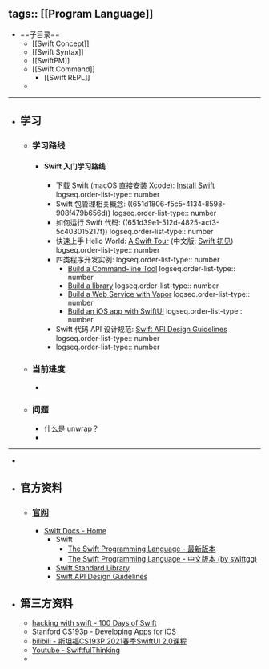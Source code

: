 tags:: [[Program Language]]
---

- ==子目录==
	- [[Swift Concept]]
	- [[Swift Syntax]]
	- [[SwiftPM]]
	- [[Swift Command]]
		- [[Swift REPL]]
	-
- ---
- ## 学习
	- ### 学习路线
		- #### Swift 入门学习路线
			- 下载 Swift (macOS 直接安装 Xcode): [Install Swift](https://www.swift.org/install/)
			  logseq.order-list-type:: number
			- Swift 包管理相关概念: ((651d1806-f5c5-4134-8598-908f479b656d))
			  logseq.order-list-type:: number
			- 如何运行 Swift 代码: ((651d39e1-512d-4825-acf3-5c403015217f))
			  logseq.order-list-type:: number
			- 快速上手 Hello World: [A Swift Tour](https://docs.swift.org/swift-book/documentation/the-swift-programming-language/guidedtour) (中文版: [Swift 初见](https://gitbook.swiftgg.team/swift/huan-ying-shi-yong-swift/03_a_swift_tour))
			  logseq.order-list-type:: number
			- 四类程序开发实例:
			  logseq.order-list-type:: number
				- [Build a Command-line Tool](https://www.swift.org/getting-started/cli-swiftpm/)
				  logseq.order-list-type:: number
				- [Build a library](https://www.swift.org/getting-started/library-swiftpm/)
				  logseq.order-list-type:: number
				- [Build a Web Service with Vapor](https://www.swift.org/getting-started/vapor-web-server/)
				  logseq.order-list-type:: number
				- [Build an iOS app with SwiftUI](https://www.swift.org/getting-started/swiftui/)
				  logseq.order-list-type:: number
			- Swift 代码 API 设计规范: [Swift API Design Guidelines](https://www.swift.org/documentation/api-design-guidelines/)
			  logseq.order-list-type:: number
			- logseq.order-list-type:: number
	- ### 当前进度
		-
	- ### 问题
		- 什么是 unwrap？
		-
- ---
-
- ## 官方资料
	- ### [官网](https://www.swift.org/)
		- [Swift Docs - Home](https://www.swift.org/documentation/)
			- Swift
				- [The Swift Programming Language - 最新版本](https://docs.swift.org/swift-book/documentation/the-swift-programming-language/)
				- [The Swift Programming Language - 中文版本 (by swiftgg)](https://gitbook.swiftgg.team/swift/)
			- [Swift Standard Library](https://developer.apple.com/documentation/swift/swift-standard-library)
			- [Swift API Design Guidelines](https://www.swift.org/documentation/api-design-guidelines/)
- ## 第三方资料
	- [hacking with swift - 100 Days of Swift](https://www.hackingwithswift.com/100)
	- [Stanford CS193p - Developing Apps for iOS](https://cs193p.sites.stanford.edu/2023)
	- [bilibili - 斯坦福CS193P 2021春季SwiftUI 2.0课程](https://www.bilibili.com/video/BV1q64y1d7x5/?vd_source=2b44b4aaa2e3bce2ee0eff9ff550c6bb)
	- [Youtube - SwiftfulThinking](https://www.youtube.com/@SwiftfulThinking/playlists)
	-